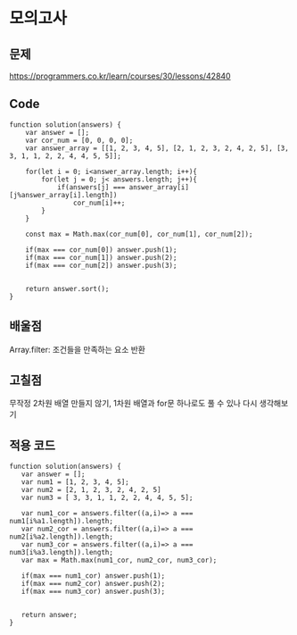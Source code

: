 모의고사
========    

문제
----- 
https://programmers.co.kr/learn/courses/30/lessons/42840   

Code
----
```
function solution(answers) {
    var answer = [];
    var cor_num = [0, 0, 0, 0];
    var answer_array = [[1, 2, 3, 4, 5], [2, 1, 2, 3, 2, 4, 2, 5], [3, 3, 1, 1, 2, 2, 4, 4, 5, 5]];

    for(let i = 0; i<answer_array.length; i++){
        for(let j = 0; j< answers.length; j++){
            if(answers[j] === answer_array[i][j%answer_array[i].length])
                cor_num[i]++;
        }
    }
    
    const max = Math.max(cor_num[0], cor_num[1], cor_num[2]);
    
    if(max === cor_num[0]) answer.push(1);
    if(max === cor_num[1]) answer.push(2);
    if(max === cor_num[2]) answer.push(3);

    
    return answer.sort();
}
```   

배울점
------   
Array.filter: 조건들을 만족하는 요소 반환   

고칠점
-------
 무작정 2차원 배열 만들지 않기, 1차원 배열과 for문 하나로도 풀 수 있나 다시 생각해보기
 
 적용 코드
 ---------
 ```
 function solution(answers) {
    var answer = [];
    var num1 = [1, 2, 3, 4, 5];
    var num2 = [2, 1, 2, 3, 2, 4, 2, 5]
    var num3 = [ 3, 3, 1, 1, 2, 2, 4, 4, 5, 5];

    var num1_cor = answers.filter((a,i)=> a === num1[i%a1.length]).length;
    var num2_cor = answers.filter((a,i)=> a === num2[i%a2.length]).length;
    var num3_cor = answers.filter((a,i)=> a === num3[i%a3.length]).length;
    var max = Math.max(num1_cor, num2_cor, num3_cor);

    if(max === num1_cor) answer.push(1);
    if(max === num2_cor) answer.push(2);
    if(max === num3_cor) answer.push(3);


    return answer;
}
```
